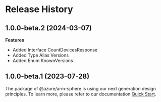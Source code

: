 # Release History
    
## 1.0.0-beta.2 (2024-03-07)
    
**Features**

  - Added Interface CountDevicesResponse
  - Added Type Alias Versions
  - Added Enum KnownVersions
    
    
## 1.0.0-beta.1 (2023-07-28)

The package of @azure/arm-sphere is using our next generation design principles. To learn more, please refer to our documentation [Quick Start](https://aka.ms/js-track2-quickstart).
